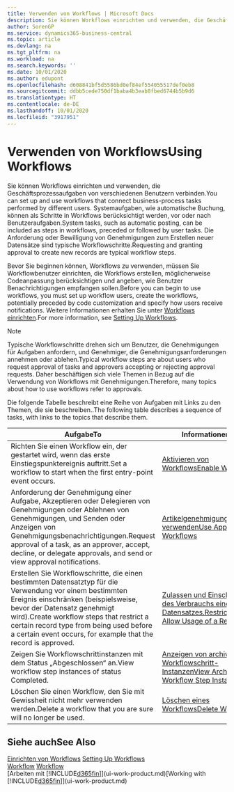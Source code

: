 ```yaml
---
title: Verwenden von Workflows | Microsoft Docs
description: Sie können Workflows einrichten und verwenden, die Geschäftsprozessaufgaben von verschiedenen Benutzern verbinden. Systemaufgaben, wie automatische Buchung, können als Schritte in Workflows berücksichtigt werden, vor oder nach Benutzeraufgaben. Die Anforderung oder Bewilligung von Genehmigungen zum Erstellen neuer Datensätze sind typische Workflowschritte.
author: SorenGP
ms.service: dynamics365-business-central
ms.topic: article
ms.devlang: na
ms.tgt_pltfrm: na
ms.workload: na
ms.search.keywords: ''
ms.date: 10/01/2020
ms.author: edupont
ms.openlocfilehash: d608841bf5d5586bd0ef84ef554055517def0eb8
ms.sourcegitcommit: ddbb5cede750df1baba4b3eab8fbed6744b5b9d6
ms.translationtype: HT
ms.contentlocale: de-DE
ms.lasthandoff: 10/01/2020
ms.locfileid: "3917951"
---
```

# <a name="using-workflows"></a><span data-ttu-id="44493-105">Verwenden von Workflows</span><span class="sxs-lookup"><span data-stu-id="44493-105">Using Workflows</span></span>
<span data-ttu-id="44493-106">Sie können Workflows einrichten und verwenden, die Geschäftsprozessaufgaben von verschiedenen Benutzern verbinden.</span><span class="sxs-lookup"><span data-stu-id="44493-106">You can set up and use workflows that connect business-process tasks performed by different users.</span></span> <span data-ttu-id="44493-107">Systemaufgaben, wie automatische Buchung, können als Schritte in Workflows berücksichtigt werden, vor oder nach Benutzeraufgaben.</span><span class="sxs-lookup"><span data-stu-id="44493-107">System tasks, such as automatic posting, can be included as steps in workflows, preceded or followed by user tasks.</span></span> <span data-ttu-id="44493-108">Die Anforderung oder Bewilligung von Genehmigungen zum Erstellen neuer Datensätze sind typische Workflowschritte.</span><span class="sxs-lookup"><span data-stu-id="44493-108">Requesting and granting approval to create new records are typical workflow steps.</span></span>  

 <span data-ttu-id="44493-109">Bevor Sie beginnen können, Workflows zu verwenden, müssen Sie Workflowbenutzer einrichten, die Workflows erstellen, möglicherweise Codeanpassung berücksichtigen und angeben, wie Benutzer Benachrichtigungen empfangen sollen.</span><span class="sxs-lookup"><span data-stu-id="44493-109">Before you can begin to use workflows, you must set up workflow users, create the workflows, potentially preceded by code customization and specify how users receive notifications.</span></span> <span data-ttu-id="44493-110">Weitere Informationen erhalten Sie unter [Workflows einrichten](across-set-up-workflows.md).</span><span class="sxs-lookup"><span data-stu-id="44493-110">For more information, see [Setting Up Workflows](across-set-up-workflows.md).</span></span>  

> [!NOTE]  
>  <span data-ttu-id="44493-111">Typische Workflowschritte drehen sich um Benutzer, die Genehmigungen für Aufgaben anfordern, und Genehmiger, die Genehmigungsanforderungen annehmen oder ablehen.</span><span class="sxs-lookup"><span data-stu-id="44493-111">Typical workflow steps are about users who request approval of tasks and approvers accepting or rejecting approval requests.</span></span> <span data-ttu-id="44493-112">Daher beschäftigen sich viele Themen in Bezug auf die Verwendung von Workflows mit Genehmigungen.</span><span class="sxs-lookup"><span data-stu-id="44493-112">Therefore, many topics about how to use workflows refer to approvals.</span></span>  

 <span data-ttu-id="44493-113">Die folgende Tabelle beschreibt eine Reihe von Aufgaben mit Links zu den Themen, die sie beschreiben..</span><span class="sxs-lookup"><span data-stu-id="44493-113">The following table describes a sequence of tasks, with links to the topics that describe them.</span></span>  

|<span data-ttu-id="44493-114">**Aufgabe**</span><span class="sxs-lookup"><span data-stu-id="44493-114">**To**</span></span>|<span data-ttu-id="44493-115">**Informationen**</span><span class="sxs-lookup"><span data-stu-id="44493-115">**See**</span></span>|  
|------------|-------------|  
|<span data-ttu-id="44493-116">Richten Sie einen Workflow ein, der gestartet wird, wenn das erste Einstiegspunktereignis auftritt.</span><span class="sxs-lookup"><span data-stu-id="44493-116">Set a workflow to start when the first entry-point event occurs.</span></span>|[<span data-ttu-id="44493-117">Aktivieren von Workflows</span><span class="sxs-lookup"><span data-stu-id="44493-117">Enable Workflows</span></span>](across-how-to-enable-workflows.md)|  
|<span data-ttu-id="44493-118">Anforderung der Genehmigung einer Aufgabe, Akzeptieren oder Delegieren von Genehmigungen oder Ablehnen von Genehmigungen, und Senden oder Anzeigen von Genehmigungsbenachrichtigungen.</span><span class="sxs-lookup"><span data-stu-id="44493-118">Request approval of a task, as an approver, accept, decline, or delegate approvals, and send or view approval notifications.</span></span>|[<span data-ttu-id="44493-119">Artikelgenehmigungsworkflow verwenden</span><span class="sxs-lookup"><span data-stu-id="44493-119">Use Approval Workflows</span></span>](across-how-use-approval-workflows.md)|  
|<span data-ttu-id="44493-120">Erstellen Sie Workflowschritte, die einen bestimmten Datensatztyp für die Verwendung vor einem bestimmten Ereignis einschränken (beispielsweise, bevor der Datensatz genehmigt wird).</span><span class="sxs-lookup"><span data-stu-id="44493-120">Create workflow steps that restrict a certain record type from being used before a certain event occurs, for example that the record is approved.</span></span>|[<span data-ttu-id="44493-121"> Zulassen und Einschränken des Verbrauchs eines Datensatzes.</span><span class="sxs-lookup"><span data-stu-id="44493-121">Restrict and Allow Usage of a Record</span></span>](across-how-to-restrict-and-allow-usage-of-a-record.md)|  
|<span data-ttu-id="44493-122">Zeigen Sie Workflowschrittinstanzen mit dem Status „Abgeschlossen“ an.</span><span class="sxs-lookup"><span data-stu-id="44493-122">View workflow step instances of status Completed.</span></span>|[<span data-ttu-id="44493-123">Anzeigen von archivierten Workflowschritt-Instanzen</span><span class="sxs-lookup"><span data-stu-id="44493-123">View Archived Workflow Step Instances</span></span>](across-how-to-view-archived-workflow-step-instances.md)|  
|<span data-ttu-id="44493-124">Löschen Sie einen Workflow, den Sie mit Gewissheit nicht mehr verwenden werden.</span><span class="sxs-lookup"><span data-stu-id="44493-124">Delete a workflow that you are sure will no longer be used.</span></span>|[<span data-ttu-id="44493-125">Löschen eines Workflows</span><span class="sxs-lookup"><span data-stu-id="44493-125">Delete Workflows</span></span>](across-how-to-delete-workflows.md)|  

## <a name="see-also"></a><span data-ttu-id="44493-126">Siehe auch</span><span class="sxs-lookup"><span data-stu-id="44493-126">See Also</span></span>  
<span data-ttu-id="44493-127">[Einrichten von Workflows](across-set-up-workflows.md) </span><span class="sxs-lookup"><span data-stu-id="44493-127">[Setting Up Workflows](across-set-up-workflows.md) </span></span>  
<span data-ttu-id="44493-128">[Workflow](across-workflow.md) </span><span class="sxs-lookup"><span data-stu-id="44493-128">[Workflow](across-workflow.md) </span></span>  
<span data-ttu-id="44493-129">[Arbeiten mit [!INCLUDE[d365fin](includes/d365fin_md.md)]](ui-work-product.md)</span><span class="sxs-lookup"><span data-stu-id="44493-129">[Working with [!INCLUDE[d365fin](includes/d365fin_md.md)]](ui-work-product.md)</span></span>
